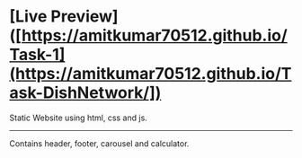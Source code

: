 # [Live Preview]([https://amitkumar70512.github.io/Task-1](https://amitkumar70512.github.io/Task-DishNetwork/])
Static Website using html, css and js.

<hr>

Contains header, footer, carousel and calculator.
